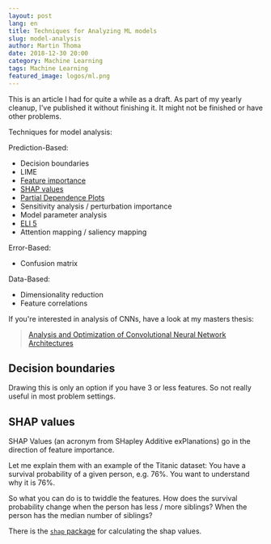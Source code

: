 ```yaml
---
layout: post
lang: en
title: Techniques for Analyzing ML models
slug: model-analysis
author: Martin Thoma
date: 2018-12-30 20:00
category: Machine Learning
tags: Machine Learning
featured_image: logos/ml.png
---
```

<div class="info">This is an article I had for quite a while as a draft. As part of my yearly cleanup, I've published it without finishing it. It might not be finished or have other problems.</div>

Techniques for model analysis:

Prediction-Based:
* Decision boundaries
* LIME
* [Feature importance](https://martin-thoma.com/feature-importance/)
* [SHAP values](https://www.kaggle.com/dansbecker/shap-values)
* [Partial Dependence Plots](https://www.kaggle.com/dansbecker/partial-plots)
* Sensitivity analysis / perturbation importance
* Model parameter analysis
* [ELI 5](https://eli5.readthedocs.io/en/latest/overview.html)
* Attention mapping / saliency mapping

Error-Based:
* Confusion matrix

Data-Based:
* Dimensionality reduction
* Feature correlations

If you're interested in analysis of CNNs, have a look at my masters thesis:

> [Analysis and Optimization of Convolutional Neural Network Architectures](https://arxiv.org/pdf/1707.09725.pdf)


## Decision boundaries

Drawing this is only an option if you have 3 or less features. So not really
useful in most problem settings.


## SHAP values

SHAP Values (an acronym from SHapley Additive exPlanations) go in the direction
of feature importance.

Let me explain them with an example of the Titanic dataset: You have a survival
probability of a given person, e.g. 76%. You want to understand why it is 76%.

So what you can do is to twiddle the features. How does the survival
probability change when the person has less / more siblings? When the person
has the median number of siblings?

There is the [`shap` package](https://github.com/slundberg/shap) for
calculating the shap values.
